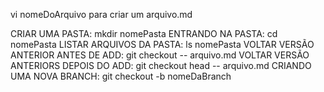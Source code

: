 vi nomeDoArquivo para criar um arquivo.md

CRIAR UMA PASTA: mkdir nomePasta
ENTRANDO NA PASTA: cd nomePasta
LISTAR ARQUIVOS DA PASTA: ls nomePasta
VOLTAR VERSÃO ANTERIOR ANTES DE ADD: git checkout -- arquivo.md
VOLTAR VERSÃO ANTERIORS DEPOIS DO ADD: git checkout head -- arquivo.md
CRIANDO UMA NOVA BRANCH: git checkout -b nomeDaBranch
